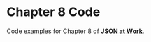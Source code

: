 Chapter 8 Code
==============
Code examples for Chapter 8 of [__JSON at Work__](https://github.com/tmarrs/json-at-work-examples/blob/master/README.md).
